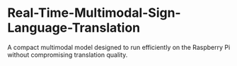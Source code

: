 # Real-Time-Multimodal-Sign-Language-Translation
A compact multimodal model designed to run efficiently on the Raspberry Pi without compromising translation quality. 
